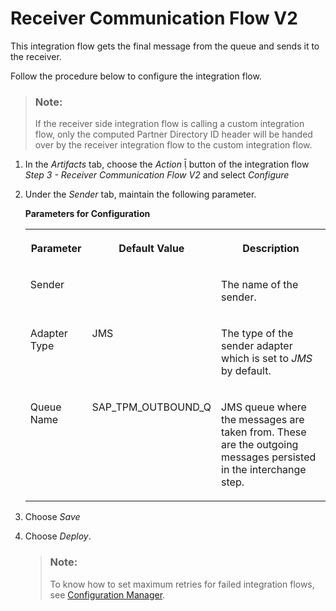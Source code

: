 <!-- loio3897dedf791143a6a862308a6ada50f2 -->

<link rel="stylesheet" type="text/css" href="../css/sap-icons.css"/>

# Receiver Communication Flow V2

This integration flow gets the final message from the queue and sends it to the receiver.

Follow the procedure below to configure the integration flow.

> ### Note:  
> If the receiver side integration flow is calling a custom integration flow, only the computed Partner Directory ID header will be handed over by the receiver integration flow to the custom integration flow.

1.  In the *Artifacts* tab, choose the *Action* <span class="SAP-icons-V5"></span> button of the integration flow *Step 3 - Receiver Communication Flow V2* and select *Configure*

2.  Under the *Sender* tab, maintain the following parameter.

    **Parameters for Configuration**


    <table>
    <tr>
    <th valign="top">

    Parameter
    
    </th>
    <th valign="top">

    Default Value
    
    </th>
    <th valign="top">

    Description
    
    </th>
    </tr>
    <tr>
    <td valign="top">
    
    Sender
    
    </td>
    <td valign="top">
    
     
    
    </td>
    <td valign="top">
    
    The name of the sender.
    
    </td>
    </tr>
    <tr>
    <td valign="top">
    
    Adapter Type
    
    </td>
    <td valign="top">
    
    JMS
    
    </td>
    <td valign="top">
    
    The type of the sender adapter which is set to *JMS* by default.
    
    </td>
    </tr>
    <tr>
    <td valign="top">
    
    Queue Name
    
    </td>
    <td valign="top">
    
    SAP\_TPM\_OUTBOUND\_Q
    
    </td>
    <td valign="top">
    
    JMS queue where the messages are taken from. These are the outgoing messages persisted in the interchange step.
    
    </td>
    </tr>
    </table>
    
3.  Choose *Save*
4.  Choose *Deploy*.

    > ### Note:  
    > To know how to set maximum retries for failed integration flows, see [Configuration Manager](configuration-manager-7daf06c.md).


